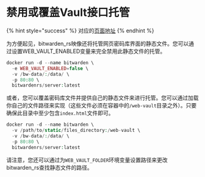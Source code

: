 # 禁用或覆盖Vault接口托管

{% hint style="success" %}
对应的[页面地址](https://github.com/dani-garcia/bitwarden_rs/wiki/Disabling-or-overriding-the-Vault-interface-hosting)
{% endhint %}

为方便起见，bitwarden\_rs映像还将托管网页密码库界面的静态文件。您可以通过设置WEB\_VAULT\_ENABLED变量来完全禁用此静态文件的托管。

```php
docker run -d --name bitwarden \
  -e WEB_VAULT_ENABLED=false \
  -v /bw-data/:/data/ \
  -p 80:80 \
  bitwardenrs/server:latest
```

或者，您可以覆盖密码库文件并提供自己的静态文件来进行托管。您可以通过加载你自己的文件路径来实现（这些文件必须在容器中的`/web-vault`目录之外）。只要确保此目录中至少包含`index.html`文件即可。

```php
docker run -d --name bitwarden \
  -v /path/to/static/files_directory:/web-vault \
  -v /bw-data/:/data/ \
  -p 80:80 \
  bitwardenrs/server:latest
```

请注意，您还可以通过为`WEB_VAULT_FOLDER`环境变量设置路径来更改bitwarden\_rs查找静态文件的路径。  



